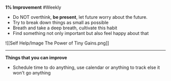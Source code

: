 **1% Improvement** #Weekly 

- Do NOT overthink, **be present**, let future worry about the future. 
- Try to break down things as small as possible
- Breath and take a deep breath, cultivate this habit
- Find something not only important but also feel happy about that

![[Self Help/Image The Power of Tiny Gains.png]]

--- 

**Things that you can improve** 
- Schedule time to do anything, use calendar or anything to track else it won't go anything 